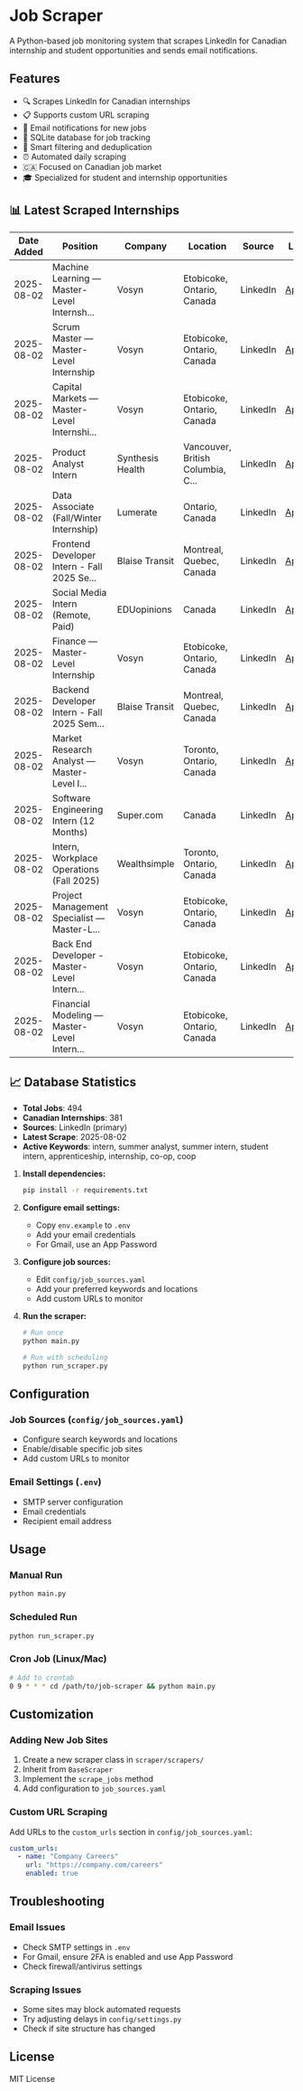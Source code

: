 # Job Scraper

A Python-based job monitoring system that scrapes LinkedIn for Canadian internship and student opportunities and sends email notifications.

## Features

- 🔍 Scrapes LinkedIn for Canadian internships
- 📋 Supports custom URL scraping
- 📧 Email notifications for new jobs
- 💾 SQLite database for job tracking
- 🎯 Smart filtering and deduplication
- ⏰ Automated daily scraping
- 🇨🇦 Focused on Canadian job market
- 🎓 Specialized for student and internship opportunities

## 📊 Latest Scraped Internships

| Date Added | Position | Company | Location | Source | Link |
|------------|----------|---------|----------|---------|------|
| 2025-08-02 | Machine Learning — Master-Level Internsh... | Vosyn | Etobicoke, Ontario, Canada | LinkedIn | [Apply](https://ca.linkedin.com/jobs/view/machine-learning-%E2%80%94-master-level-internship-at-vosyn-4262383783?position=1&pageNum=0&refId=%2FvIbUF%2FwdWXM708GdUoBJg%3D%3D&trackingId=3ICqOQbYUAWgEeYI1xpoOA%3D%3D) |
| 2025-08-02 | Scrum Master — Master-Level Internship | Vosyn | Etobicoke, Ontario, Canada | LinkedIn | [Apply](https://ca.linkedin.com/jobs/view/scrum-master-%E2%80%94-master-level-internship-at-vosyn-4262382824?position=2&pageNum=0&refId=%2FvIbUF%2FwdWXM708GdUoBJg%3D%3D&trackingId=LJBMJQV3p4ZQD1PUt9iUSw%3D%3D) |
| 2025-08-02 | Capital Markets — Master-Level Internshi... | Vosyn | Etobicoke, Ontario, Canada | LinkedIn | [Apply](https://ca.linkedin.com/jobs/view/capital-markets-%E2%80%94-master-level-internship-at-vosyn-4262302423?position=3&pageNum=0&refId=%2FvIbUF%2FwdWXM708GdUoBJg%3D%3D&trackingId=kUkMSkdq2WFWT7KbGyKwDA%3D%3D) |
| 2025-08-02 | Product Analyst Intern | Synthesis Health | Vancouver, British Columbia, C... | LinkedIn | [Apply](https://ca.linkedin.com/jobs/view/product-analyst-intern-at-synthesis-health-4264968466?position=4&pageNum=0&refId=%2FvIbUF%2FwdWXM708GdUoBJg%3D%3D&trackingId=v38QVSNsCKRN2KAYjiqZTA%3D%3D) |
| 2025-08-02 | Data Associate (Fall/Winter Internship) | Lumerate | Ontario, Canada | LinkedIn | [Apply](https://ca.linkedin.com/jobs/view/data-associate-fall-winter-internship-at-lumerate-4268384479?position=5&pageNum=0&refId=%2FvIbUF%2FwdWXM708GdUoBJg%3D%3D&trackingId=%2BNwRhhpD%2BVL1KHCwuHwj4w%3D%3D) |
| 2025-08-02 | Frontend Developer Intern - Fall 2025 Se... | Blaise Transit | Montreal, Quebec, Canada | LinkedIn | [Apply](https://ca.linkedin.com/jobs/view/frontend-developer-intern-fall-2025-semester-sept-dec-remote-canada-at-blaise-transit-4271809699?position=6&pageNum=0&refId=%2FvIbUF%2FwdWXM708GdUoBJg%3D%3D&trackingId=JmTcBs6VaRaJqq%2BYb7yKwg%3D%3D) |
| 2025-08-02 | Social Media Intern (Remote, Paid) | EDUopinions | Canada | LinkedIn | [Apply](https://ca.linkedin.com/jobs/view/social-media-intern-remote-paid-at-eduopinions-4276230336?position=7&pageNum=0&refId=%2FvIbUF%2FwdWXM708GdUoBJg%3D%3D&trackingId=IXUg80gkzn9WE%2Fjw0UBAsQ%3D%3D) |
| 2025-08-02 | Finance — Master-Level Internship | Vosyn | Etobicoke, Ontario, Canada | LinkedIn | [Apply](https://ca.linkedin.com/jobs/view/finance-%E2%80%94-master-level-internship-at-vosyn-4263124558?position=8&pageNum=0&refId=%2FvIbUF%2FwdWXM708GdUoBJg%3D%3D&trackingId=JZFsIT3YZmjEgS%2BSSiWQRw%3D%3D) |
| 2025-08-02 | Backend Developer Intern - Fall 2025 Sem... | Blaise Transit | Montreal, Quebec, Canada | LinkedIn | [Apply](https://ca.linkedin.com/jobs/view/backend-developer-intern-fall-2025-semester-sept-dec-remote-canada-at-blaise-transit-4271811490?position=9&pageNum=0&refId=%2FvIbUF%2FwdWXM708GdUoBJg%3D%3D&trackingId=IP39V4SNURbzdk0mV2b%2BPA%3D%3D) |
| 2025-08-02 | Market Research Analyst — Master-Level I... | Vosyn | Toronto, Ontario, Canada | LinkedIn | [Apply](https://ca.linkedin.com/jobs/view/market-research-analyst-%E2%80%94-master-level-internship-at-vosyn-4262300615?position=10&pageNum=0&refId=%2FvIbUF%2FwdWXM708GdUoBJg%3D%3D&trackingId=ZEafhyGkuXatNwR06iybUA%3D%3D) |
| 2025-08-02 | Software Engineering Intern (12 Months) | Super.com | Canada | LinkedIn | [Apply](https://ca.linkedin.com/jobs/view/software-engineering-intern-12-months-at-super-com-4224023593?position=11&pageNum=0&refId=%2FvIbUF%2FwdWXM708GdUoBJg%3D%3D&trackingId=fqvPYlrBPn8ueycc3mZXsw%3D%3D) |
| 2025-08-02 | Intern, Workplace Operations (Fall 2025) | Wealthsimple | Toronto, Ontario, Canada | LinkedIn | [Apply](https://ca.linkedin.com/jobs/view/intern-workplace-operations-fall-2025-at-wealthsimple-4263148330?position=12&pageNum=0&refId=%2FvIbUF%2FwdWXM708GdUoBJg%3D%3D&trackingId=IPxEKPv9SA45%2B650NxbE7A%3D%3D) |
| 2025-08-02 | Project Management Specialist — Master-L... | Vosyn | Etobicoke, Ontario, Canada | LinkedIn | [Apply](https://ca.linkedin.com/jobs/view/project-management-specialist-%E2%80%94-master-level-internship-at-vosyn-4262305158?position=13&pageNum=0&refId=%2FvIbUF%2FwdWXM708GdUoBJg%3D%3D&trackingId=itcRKzIGO2KjY9ihm3Ur1A%3D%3D) |
| 2025-08-02 | Back End Developer - Master-Level Intern... | Vosyn | Etobicoke, Ontario, Canada | LinkedIn | [Apply](https://ca.linkedin.com/jobs/view/back-end-developer-master-level-internship-at-vosyn-4262304286?position=14&pageNum=0&refId=%2FvIbUF%2FwdWXM708GdUoBJg%3D%3D&trackingId=yImho73c5dza7jTuz%2FhywQ%3D%3D) |
| 2025-08-02 | Financial Modeling — Master-Level Intern... | Vosyn | Etobicoke, Ontario, Canada | LinkedIn | [Apply](https://ca.linkedin.com/jobs/view/financial-modeling-%E2%80%94-master-level-internship-at-vosyn-4263121744?position=15&pageNum=0&refId=%2FvIbUF%2FwdWXM708GdUoBJg%3D%3D&trackingId=hc6MdsuP8a1jxjfsRNf37Q%3D%3D) || 2025-08-02 | Financial Modeling — Master-Level Internship | Vosyn | Etobicoke, Ontario, Canada | LinkedIn |*Last updated: August 02, 2025*

## 📈 Database Statistics

- **Total Jobs**: 494
- **Canadian Internships**: 381
- **Sources**: LinkedIn (primary)
- **Latest Scrape**: 2025-08-02
- **Active Keywords**: intern, summer analyst, summer intern, student intern, apprenticeship, internship, co-op, coop
1. **Install dependencies:**
   ```bash
   pip install -r requirements.txt
   ```

2. **Configure email settings:**
   - Copy `env.example` to `.env`
   - Add your email credentials
   - For Gmail, use an App Password

3. **Configure job sources:**
   - Edit `config/job_sources.yaml`
   - Add your preferred keywords and locations
   - Add custom URLs to monitor

4. **Run the scraper:**
   ```bash
   # Run once
   python main.py
   
   # Run with scheduling
   python run_scraper.py
   ```

## Configuration

### Job Sources (`config/job_sources.yaml`)
- Configure search keywords and locations
- Enable/disable specific job sites
- Add custom URLs to monitor

### Email Settings (`.env`)
- SMTP server configuration
- Email credentials
- Recipient email address

## Usage

### Manual Run
```bash
python main.py
```

### Scheduled Run
```bash
python run_scraper.py
```

### Cron Job (Linux/Mac)
```bash
# Add to crontab
0 9 * * * cd /path/to/job-scraper && python main.py
```

## Customization

### Adding New Job Sites
1. Create a new scraper class in `scraper/scrapers/`
2. Inherit from `BaseScraper`
3. Implement the `scrape_jobs` method
4. Add configuration to `job_sources.yaml`

### Custom URL Scraping
Add URLs to the `custom_urls` section in `config/job_sources.yaml`:

```yaml
custom_urls:
  - name: "Company Careers"
    url: "https://company.com/careers"
    enabled: true
```

## Troubleshooting

### Email Issues
- Check SMTP settings in `.env`
- For Gmail, ensure 2FA is enabled and use App Password
- Check firewall/antivirus settings

### Scraping Issues
- Some sites may block automated requests
- Try adjusting delays in `config/settings.py`
- Check if site structure has changed

## License

MIT License 